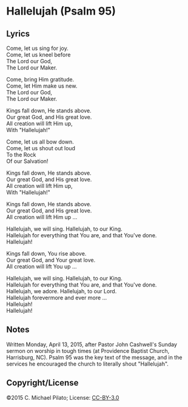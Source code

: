 # Hallelujah (Psalm 95)

## Lyrics

Come, let us sing for joy.  
Come, let us kneel before  
The Lord our God,  
The Lord our Maker.  

Come, bring Him gratitude.  
Come, let Him make us new.  
The Lord our God,  
The Lord our Maker.  

Kings fall down, He stands above.  
Our great God, and His great love.  
All creation will lift Him up,   
With "Hallelujah!"  

Come, let us all bow down.  
Come, let us shout out loud  
To the Rock  
Of our Salvation!  

Kings fall down, He stands above.  
Our great God, and His great love.  
All creation will lift Him up,   
With "Hallelujah!"  

Kings fall down, He stands above.  
Our great God, and His great love.  
All creation will lift Him up …  

Hallelujah, we will sing.  Hallelujah, to our King.  
Hallelujah for everything that You are, and that You've done.  
Hallelujah!  

Kings fall down, You rise above.  
Our great God, and Your great love.  
All creation will lift You up …  

Hallelujah, we will sing.  Hallelujah, to our King.  
Hallelujah for everything that You are, and that You've done.  
Hallelujah, we adore.  Hallelujah, to our Lord.  
Hallelujah forevermore and ever more …  
Hallelujah!  
Hallelujah!  

## Notes

Written Monday, April 13, 2015, after Pastor John Cashwell's Sunday
sermon on worship in tough times (at Providence Baptist Church,
Harrisburg, NC). Psalm 95 was the key text of the message, and in the
services he encouraged the church to literally shout "Hallelujah".

## Copyright/License

©2015 C. Michael Pilato; License: [CC-BY-3.0](https://creativecommons.org/licenses/by/3.0/)
